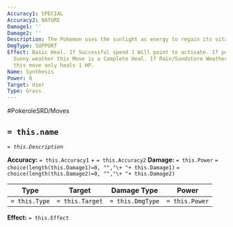 ```yaml
---
Accuracy1: SPECIAL
Accuracy2: NATURE
Damage1: ''
Damage2: ''
Description: The Pokemon uses the sunlight as energy to regain its vitality.
DmgType: SUPPORT
Effect: Basic Heal. If Successful spend 1 Will point to activate. If performed under
  Sunny weather this Move is a Complete Heal. If Rain/Sandstorm Weather is in effect
  this move only heals 1 HP.
Name: Synthesis
Power: 0
Target: User
Type: Grass
---
```


#PokeroleSRD/Moves

## `= this.name` 
*`= this.Description`*

**Accuracy:** `= this.Accuracy1` + `= this.Accuracy2`
**Damage:** `= this.Power` `= choice(length(this.Damage1)=0, "","\+ "+ this.Damage1)` `= choice(length(this.Damage2)=0, "","\+ "+ this.Damage2)`

| Type          | Target          | Damage Type          | Power          |
| ------------- | --------------- | ---------------- | -------------- |
| `= this.Type` | `= this.Target` | `= this.DmgType` | `= this.Power` | 

**Effect:** `= this.Effect`